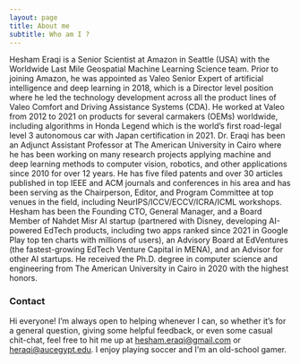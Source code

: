 ```yaml
---
layout: page
title: About me
subtitle: Who am I ?
---
```


Hesham Eraqi is a Senior Scientist at Amazon in Seattle (USA) with the Worldwide Last Mile Geospatial Machine Learning Science team. Prior to joining Amazon, he was appointed as Valeo Senior Expert of artificial intelligence and deep learning in 2018, which is a Director level position where he led the technology development across all the product lines of Valeo Comfort and Driving Assistance Systems (CDA). He worked at Valeo from 2012 to 2021 on products for several carmakers (OEMs) worldwide, including algorithms in Honda Legend which is the world’s first road-legal level 3 autonomous car with Japan certification in 2021. Dr. Eraqi has been an Adjunct Assistant Professor at The American University in Cairo where he has been working on many research projects applying machine and deep learning methods to computer vision, robotics, and other applications since 2010 for over 12 years. He has five filed patents and over 30 articles published in top IEEE and ACM journals and conferences in his area and has been serving as the Chairperson, Editor, and Program Committee at top venues in the field, including NeurIPS/ICCV/ECCV/ICRA/ICML workshops. Hesham has been the Founding CTO, General Manager, and a Board Member of Nahdet Misr AI startup (partnered with Disney, developing AI-powered EdTech products, including two apps ranked since 2021 in Google Play top ten charts with millions of users), an Advisory Board at EdVentures (the fastest-growing EdTech Venture Capital in MENA), and an Advisor for other AI startups. He received the Ph.D. degree in computer science and engineering from The American University in Cairo in 2020 with the highest honors.

### Contact

Hi everyone! I’m always open to helping whenever I can, so whether it’s for a general question, giving some helpful feedback, or even some casual chit-chat, feel free to hit me up at hesham.eraqi@gmail.com or heraqi@aucegypt.edu.
I enjoy playing soccer and I'm an old-school gamer.
